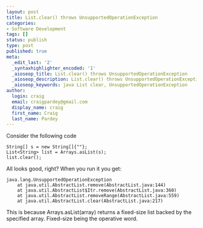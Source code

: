 ```yaml
---
layout: post
title: List.clear() throws UnsupportedOperationException
categories:
- Software Development
tags: []
status: publish
type: post
published: true
meta:
  _edit_last: '2'
  _syntaxhighlighter_encoded: '1'
  _aioseop_title: List.clear() throws UnsupportedOperationException
  _aioseop_description: List.clear() throws UnsupportedOperationException
  _aioseop_keywords: java List clear, UnsupportedOperationException
author:
  login: craig
  email: craigpardey@gmail.com
  display_name: craig
  first_name: Craig
  last_name: Pardey
---
```


Consider the following code  

	String[] s = new String[]{""};  
	List<String> list = Arrays.asList(s);  
	list.clear();  

All looks good, right? When you run it you get:  

	java.lang.UnsupportedOperationException  
		at java.util.AbstractList.remove(AbstractList.java:144)  
		at java.util.AbstractList$Itr.remove(AbstractList.java:360)  
		at java.util.AbstractList.removeRange(AbstractList.java:559)  
		at java.util.AbstractList.clear(AbstractList.java:217)  

This is because Arrays.asList(array) returns a fixed-size list backed by the
specified array. Fixed-size being the operative word.
